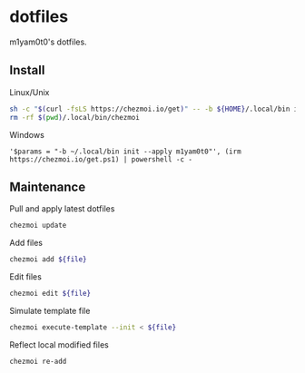 # dotfiles

m1yam0t0's dotfiles.

## Install

Linux/Unix

```sh
sh -c "$(curl -fsLS https://chezmoi.io/get)" -- -b ${HOME}/.local/bin init --apply m1yam0t0
rm -rf $(pwd)/.local/bin/chezmoi
```

Windows

```pwsh
'$params = "-b ~/.local/bin init --apply m1yam0t0"', (irm https://chezmoi.io/get.ps1) | powershell -c -
```

## Maintenance

Pull and apply latest dotfiles

```sh
chezmoi update
```

Add files

```sh
chezmoi add ${file}
```

Edit files

```sh
chezmoi edit ${file}
```

Simulate template file

```sh
chezmoi execute-template --init < ${file}
```

Reflect local modified files

```sh
chezmoi re-add
```
